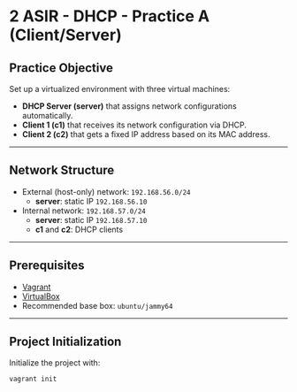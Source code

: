# 2 ASIR - DHCP - Practice A (Client/Server)

## Practice Objective

Set up a virtualized environment with three virtual machines:

- **DHCP Server (server)** that assigns network configurations automatically.
- **Client 1 (c1)** that receives its network configuration via DHCP.
- **Client 2 (c2)** that gets a fixed IP address based on its MAC address.

---

## Network Structure

- External (host-only) network: `192.168.56.0/24`
  - **server**: static IP `192.168.56.10`
- Internal network: `192.168.57.0/24`
  - **server**: static IP `192.168.57.10`
  - **c1** and **c2**: DHCP clients

---

## Prerequisites

- [Vagrant](https://www.vagrantup.com/)
- [VirtualBox](https://www.virtualbox.org/)
- Recommended base box: `ubuntu/jammy64`

---

## Project Initialization

Initialize the project with:

```bash
vagrant init
